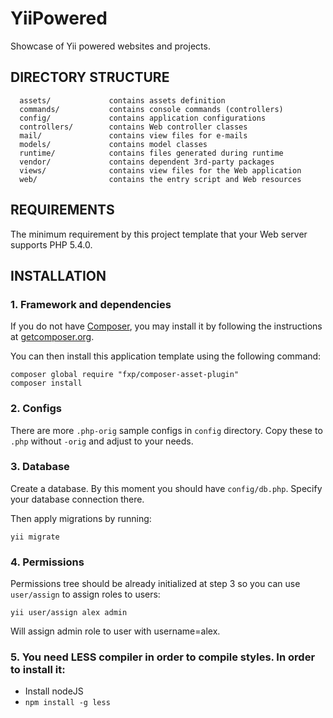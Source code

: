 YiiPowered
==========

Showcase of Yii powered websites and projects.

DIRECTORY STRUCTURE
-------------------

      assets/             contains assets definition
      commands/           contains console commands (controllers)
      config/             contains application configurations
      controllers/        contains Web controller classes
      mail/               contains view files for e-mails
      models/             contains model classes
      runtime/            contains files generated during runtime
      vendor/             contains dependent 3rd-party packages
      views/              contains view files for the Web application
      web/                contains the entry script and Web resources


REQUIREMENTS
------------

The minimum requirement by this project template that your Web server supports PHP 5.4.0.


INSTALLATION
------------

### 1. Framework and dependencies

If you do not have [Composer](http://getcomposer.org/), you may install it by following the instructions
at [getcomposer.org](http://getcomposer.org/doc/00-intro.md#installation-nix).

You can then install this application template using the following command:

~~~
composer global require "fxp/composer-asset-plugin"
composer install
~~~


### 2. Configs

There are more `.php-orig` sample configs in `config` directory. Copy these to `.php` without `-orig` and adjust to your
needs.

### 3. Database

Create a database. By this moment you should have `config/db.php`. Specify your database connection there.

Then apply migrations by running:

```
yii migrate
```

### 4. Permissions 

Permissions tree should be already initialized at step 3 so you can 
use `user/assign` to assign roles to users:

```
yii user/assign alex admin
```

Will assign admin role to user with username=alex.

### 5. You need LESS compiler in order to compile styles. In order to install it:

- Install nodeJS
- `npm install -g less`
